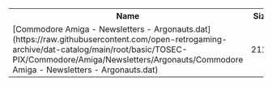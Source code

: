 <table>
<tr><th>Name</th><th>Size</th></tr>
<tr><td>[Commodore Amiga - Newsletters - Argonauts.dat](https://raw.githubusercontent.com/open-retrogaming-archive/dat-catalog/main/root/basic/TOSEC-PIX/Commodore/Amiga/Newsletters/Argonauts/Commodore Amiga - Newsletters - Argonauts.dat)</td><td>2113</td></tr>
</table>
